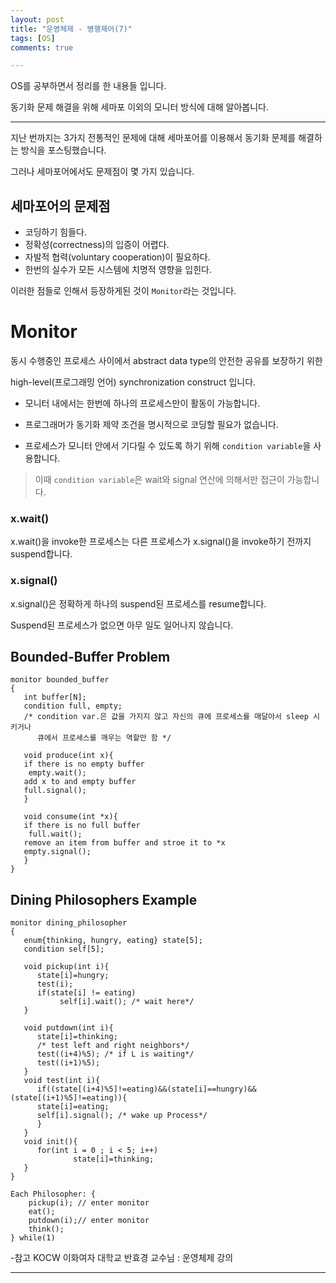 ```yaml
---
layout: post
title: "운영체제 - 병행제어(7)"
tags: [OS]
comments: true

---
```


OS를 공부하면서 정리를 한 내용들 입니다.<br>

동기화 문제 해결을 위해 세마포 이외의 모니터 방식에 대해 알아봅니다.

---

지난 번까지는 3가지 전통적인 문제에 대해 세마포어를 이용해서 동기화 문제를 해결하는 방식을 포스팅했습니다.

그러나 세마포어에서도 문제점이 몇 가지 있습니다.

## 세마포어의 문제점

* 코딩하기 힘들다.
* 정확성(correctness)의 입증이 어렵다.
* 자발적 협력(voluntary cooperation)이 필요하다.
* 한번의 실수가 모든 시스템에 치명적 영향을 입힌다.

이러한 점들로 인해서 등장하게된 것이 `Monitor`라는 것입니다.

# Monitor

동시 수행중인 프로세스 사이에서 abstract data type의 안전한 공유를 보장하기 위한 

high-level(프로그래밍 언어) synchronization construct 입니다.

* 모니터 내에서는 한번에 하나의 프로세스만이 활동이 가능합니다.

* 프로그래머가 동기화 제약 조건을 명시적으로 코딩할 필요가 없습니다.

* 프로세스가 모니터 안에서 기다릴 수 있도록 하기 위해 `condition variable`을 사용합니다.

> 이때 `condition variable`은 wait와 signal 연산에 의해서만 접근이 가능합니다.

### x.wait()

x.wait()을 invoke한 프로세스는 다른 프로세스가 x.signal()을 invoke하기 전까지 suspend합니다.

### x.signal()

x.signal()은 정확하게 하나의 suspend된 프로세스를 resume합니다.

Suspend된 프로세스가 없으면 아무 일도 일어나지 않습니다.

## Bounded-Buffer Problem

```
monitor bounded_buffer
{
   int buffer[N];
   condition full, empty;
   /* condition var.은 값을 가지지 않고 자신의 큐에 프로세스를 매달아서 sleep 시키거나
      큐에서 프로세스를 깨우는 역할만 함 */

   void produce(int x){
   if there is no empty buffer
	empty.wait();
   add x to and empty buffer
   full.signal();
   }

   void consume(int *x){
   if there is no full buffer
	full.wait();
   remove an item from buffer and stroe it to *x
   empty.signal();
   }
}

```

## Dining Philosophers Example

```
monitor dining_philosopher
{
   enum{thinking, hungry, eating} state[5];
   condition self[5];
   
   void pickup(int i){
      state[i]=hungry;
      test(i);
      if(state[i] != eating)
           self[i].wait(); /* wait here*/ 
   }  
   
   void putdown(int i){
      state[i]=thinking;
      /* test left and right neighbors*/      
      test((i+4)%5); /* if L is waiting*/      
      test((i+1)%5); 
   }
   void test(int i){
      if((state[(i+4)%5]!=eating)&&(state[i]==hungry)&&(state[(i+1)%5]!=eating)){
      state[i]=eating; 
      self[i].signal(); /* wake up Process*/ 
      }
   }
   void init(){
      for(int i = 0 ; i < 5; i++)
              state[i]=thinking; 
   }
}

Each Philosopher: {
    pickup(i); // enter monitor
    eat();
    putdown(i);// enter monitor
    think();
} while(1)

```

-참고 KOCW 이화여자 대학교 반효경 교수님 : 운영체제 강의

---
